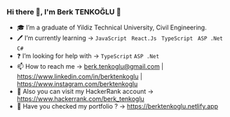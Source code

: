### Hi there 👋, I'm Berk TENKOĞLU 🤵

- 🎓 I’m a graduate of Yildiz Technical University, Civil Engineering.
- 🖊️ I’m currently learning -> ``` JavaScript  ``` ``` React.Js  ``` ``` TypeScript  ``` ``` ASP .Net  ``` ``` C#  ```
- ❓ I’m looking for help with -> ``` TypeScript ``` ``` ASP .Net  ```
- 📫 How to reach me -> berk.tenkoglu@gmail.com | https://www.linkedin.com/in/berktenkoglu | https://www.instagram.com/berktenkoglu
- 💼 Also you can visit my HackerRank account -> https://www.hackerrank.com/berk_tenkoglu
- 💼 Have you checked my portfolio ? -> https://berktenkoglu.netlify.app
